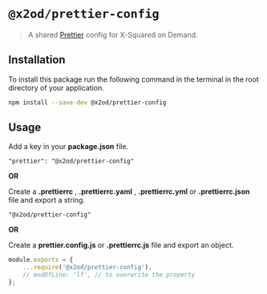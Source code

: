 # `@x2od/prettier-config`

> A shared [Prettier](https://prettier.io) config for X-Squared on Demand.

## Installation

To install this package run the following command in the terminal in the root directory of your application.

```bash
npm install --save-dev @x2od/prettier-config
```

## Usage

Add a key in your **package.json** file.

```jsonc
"prettier": "@x2od/prettier-config"
```

**OR**

Create a **.prettierrc** , **.prettierrc.yaml** , **.prettierrc.yml** or **.prettierrc.json** file and export a string.

```jsonc
"@x2od/prettier-config"
```

**OR**

Create a **prettier.config.js** or **.prettierrc.js** file and export an object.

```js
module.exports = {
	...require('@x2od/prettier-config'),
	// endOfLine: 'lf', // to overwrite the property
};
```
